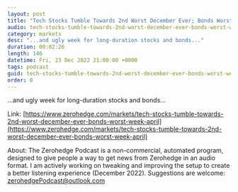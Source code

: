 ```yaml
---
layout: post
title: "Tech Stocks Tumble Towards 2nd Worst December Ever; Bonds Worst Week Since April"
audio: tech-stocks-tumble-towards-2nd-worst-december-ever-bonds-worst-week-april-0
category: markets
desc: "...and ugly week for long-duration stocks and bonds..."
duration: 00:02:26
length: 146
datetime: Fri, 23 Dec 2022 21:00:00 +0000
tags: podcast
guid: tech-stocks-tumble-towards-2nd-worst-december-ever-bonds-worst-week-april-0
order: 0
---
```

...and ugly week for long-duration stocks and bonds...

Link: [https://www.zerohedge.com/markets/tech-stocks-tumble-towards-2nd-worst-december-ever-bonds-worst-week-april](https://www.zerohedge.com/markets/tech-stocks-tumble-towards-2nd-worst-december-ever-bonds-worst-week-april)

About: The Zerohedge Podcast is a non-commercial, automated program, designed to give people a way to get news from Zerohedge in an audio format.  I am actively working on tweaking and improving the setup to create a better listening experience (December 2022).  Suggestions are welcome: [zerohedgePodcast@outlook.com](mailto:zerohedgePodcast@outlook.com)